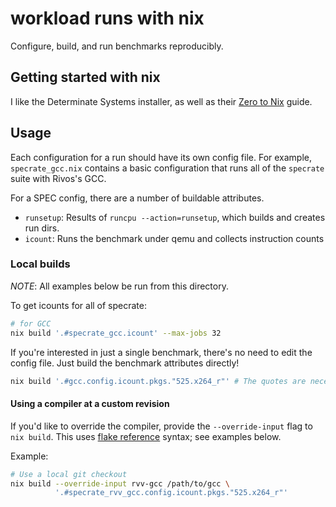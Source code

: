 # workload runs with nix

Configure, build, and run benchmarks reproducibly.

## Getting started with nix

I like the Determinate Systems installer, as well as their
[Zero to Nix](https://zero-to-nix.com/start/install) guide.

## Usage

Each configuration for a run should have its own config file. For example,
`specrate_gcc.nix` contains a basic configuration that runs all
of the `specrate` suite with Rivos's GCC.

For a SPEC config, there are a number of buildable attributes.

* `runsetup`: Results of `runcpu --action=runsetup`, which builds and creates run dirs.
* `icount`: Runs the benchmark under qemu and collects instruction counts

### Local builds

*NOTE*: All examples below be run from this directory.

To get icounts for all of specrate:

```sh
# for GCC
nix build '.#specrate_gcc.icount' --max-jobs 32
```

If you're interested in just a single benchmark, there's no need to edit the config file.
Just build the benchmark attributes directly!

```sh
nix build '.#gcc.config.icount.pkgs."525.x264_r"' # The quotes are necessary!
```

#### Using a compiler at a custom revision

If you'd like to override the compiler, provide the `--override-input` flag to `nix build`.
This uses [flake reference](https://nixos.org/manual/nix/stable/command-ref/new-cli/nix3-flake.html#flake-references) syntax; see examples below.

Example:

```sh
# Use a local git checkout
nix build --override-input rvv-gcc /path/to/gcc \
          '.#specrate_rvv_gcc.config.icount.pkgs."525.x264_r"'
```

